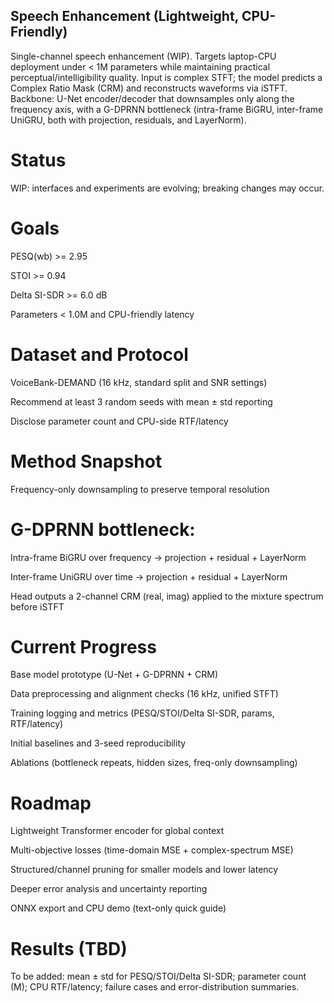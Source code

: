 ## Speech Enhancement (Lightweight, CPU-Friendly)

Single-channel speech enhancement (WIP). Targets laptop-CPU deployment under < 1M parameters while maintaining practical perceptual/intelligibility quality. Input is complex STFT; the model predicts a Complex Ratio Mask (CRM) and reconstructs waveforms via iSTFT. Backbone: U-Net encoder/decoder that downsamples only along the frequency axis, with a G-DPRNN bottleneck (intra-frame BiGRU, inter-frame UniGRU, both with projection, residuals, and LayerNorm).

# Status

WIP: interfaces and experiments are evolving; breaking changes may occur.

# Goals

PESQ(wb) >= 2.95

STOI >= 0.94

Delta SI-SDR >= 6.0 dB

Parameters < 1.0M and CPU-friendly latency

# Dataset and Protocol

VoiceBank-DEMAND (16 kHz, standard split and SNR settings)

Recommend at least 3 random seeds with mean ± std reporting

Disclose parameter count and CPU-side RTF/latency

# Method Snapshot

Frequency-only downsampling to preserve temporal resolution

# G-DPRNN bottleneck:

Intra-frame BiGRU over frequency -> projection + residual + LayerNorm

Inter-frame UniGRU over time -> projection + residual + LayerNorm

Head outputs a 2-channel CRM (real, imag) applied to the mixture spectrum before iSTFT

# Current Progress

 Base model prototype (U-Net + G-DPRNN + CRM)

 Data preprocessing and alignment checks (16 kHz, unified STFT)

 Training logging and metrics (PESQ/STOI/Delta SI-SDR, params, RTF/latency)

 Initial baselines and 3-seed reproducibility

 Ablations (bottleneck repeats, hidden sizes, freq-only downsampling)

# Roadmap

 Lightweight Transformer encoder for global context

 Multi-objective losses (time-domain MSE + complex-spectrum MSE)

 Structured/channel pruning for smaller models and lower latency

 Deeper error analysis and uncertainty reporting

 ONNX export and CPU demo (text-only quick guide)

# Results (TBD)

To be added: mean ± std for PESQ/STOI/Delta SI-SDR; parameter count (M); CPU RTF/latency; failure cases and error-distribution summaries.
